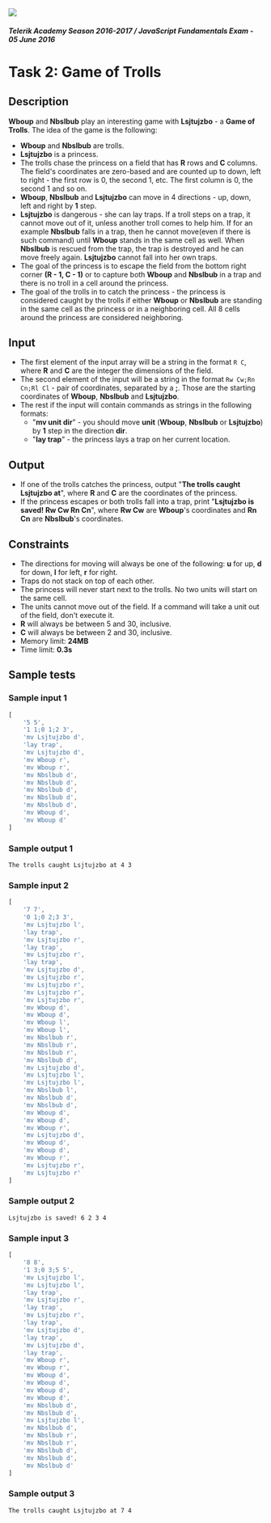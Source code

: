 <img src="https://raw.githubusercontent.com/TelerikAcademy/Common/master/logos/telerik-header-logo.png" />

#### _Telerik Academy Season 2016-2017 / JavaScript Fundamentals Exam - 05 June 2016_

# Task 2: Game of Trolls

## Description
**Wboup** and **Nbslbub** play an interesting game with **Lsjtujzbo** - a **Game of Trolls**. The idea of the game is the following:
 - **Wboup** and **Nbslbub** are trolls.
 - **Lsjtujzbo** is a princess.
 - The trolls chase the princess on a field that has **R** rows and **C** columns. The field's coordinates are zero-based and are counted up to down, left to right - the first row is 0, the second 1, etc. The first column is 0, the second 1 and so on.
 - **Wboup**, **Nbslbub** and **Lsjtujzbo** can move in 4 directions - up, down, left and right by **1** step.
 - **Lsjtujzbo** is dangerous - she can lay traps. If a troll steps on a trap, it cannot move out of it, unless another troll comes to help him. If for an example **Nbslbub** falls in a trap, 
 then he cannot move(even if there is such command) until **Wboup** stands in the same cell as well. When **Nbslbub** is rescued from the trap, the trap is destroyed and he can move freely again. **Lsjtujzbo** cannot fall into her own traps.
 - The goal of the princess is to escape the field from the bottom right corner **(R - 1, C - 1)** or to capture both **Wboup** and **Nbslbub** in a trap and there is no troll in a cell around the princess.
 - The goal of the trolls in to catch the princess - the princess is considered caught by the trolls if either **Wboup** or **Nbslbub** are standing in the same cell as the princess or in a neighboring cell. All 8 cells around the princess are considered neighboring.

## Input
- The first element of the input array will be a string in the format `R C`, where **R** and **C** are the integer the dimensions of the field.
- The second element of the input will be a string in the format `Rw Cw;Rn Cn;Rl Cl` - pair of coordinates, separated by a **;**. Those are the starting coordinates of **Wboup**, **Nbslbub** and **Lsjtujzbo**.
- The rest if the input will contain commands as strings in the following formats:
  - "**mv unit dir**" - you should move **unit** (**Wboup**, **Nbslbub** or **Lsjtujzbo**) by **1** step in the direction **dir**.
  - "**lay trap**" - the princess lays a trap on her current location.

## Output
- If one of the trolls catches the princess, output "**The trolls caught Lsjtujzbo at**", where **R** and **C** are the coordinates of the princess.
- If the princess escapes or both trolls fall into a trap, print "**Lsjtujzbo is saved! Rw Cw Rn Cn**", where **Rw Cw** are **Wboup**'s coordinates and **Rn Cn** are **Nbslbub**'s coordinates.

## Constraints
- The directions for moving will always be one of the following: **u** for up, **d** for down, **l** for left, **r** for right.
- Traps do not stack on top of each other.
- The princess will never start next to the trolls. No two units will start on the same cell.
- The units cannot move out of the field. If a command will take a unit out of the field, don't execute it.
- **R** will always be between 5 and 30, inclusive.
- **C** will always be between 2 and 30, inclusive.
- Memory limit: **24MB**
- Time limit: **0.3s**


## Sample tests

### Sample input 1

```js
[
    '5 5',
    '1 1;0 1;2 3',
    'mv Lsjtujzbo d',
    'lay trap',
    'mv Lsjtujzbo d',
    'mv Wboup r',
    'mv Wboup r',
    'mv Nbslbub d',
    'mv Nbslbub d',
    'mv Nbslbub d',
    'mv Nbslbub d',
    'mv Nbslbub d',
    'mv Wboup d',
    'mv Wboup d'
]
```

### Sample output 1

```
The trolls caught Lsjtujzbo at 4 3
```

### Sample input 2

```js
[
    '7 7',
    '0 1;0 2;3 3',
    'mv Lsjtujzbo l',
    'lay trap',
    'mv Lsjtujzbo r',
    'lay trap',
    'mv Lsjtujzbo r',
    'lay trap',
    'mv Lsjtujzbo d',
    'mv Lsjtujzbo r',
    'mv Lsjtujzbo r',
    'mv Lsjtujzbo r',
    'mv Lsjtujzbo r',
    'mv Wboup d',
    'mv Wboup d',
    'mv Wboup l',
    'mv Wboup l',
    'mv Nbslbub r',
    'mv Nbslbub r',
    'mv Nbslbub r',
    'mv Nbslbub d',
    'mv Lsjtujzbo d',
    'mv Lsjtujzbo l',
    'mv Lsjtujzbo l',
    'mv Nbslbub l',
    'mv Nbslbub d',
    'mv Nbslbub d',
    'mv Wboup d',
    'mv Wboup d',
    'mv Wboup r',
    'mv Lsjtujzbo d',
    'mv Wboup d',
    'mv Wboup d',
    'mv Wboup r',
    'mv Lsjtujzbo r',
    'mv Lsjtujzbo r'
]
```

### Sample output 2

```
Lsjtujzbo is saved! 6 2 3 4
```

### Sample input 3

```js
[
    '8 8',
    '1 3;0 3;5 5',
    'mv Lsjtujzbo l',
    'mv Lsjtujzbo l',
    'lay trap',
    'mv Lsjtujzbo r',
    'lay trap',
    'mv Lsjtujzbo r',
    'lay trap',
    'mv Lsjtujzbo d',
    'lay trap',
    'mv Lsjtujzbo d',
    'lay trap',
    'mv Wboup r',
    'mv Wboup r',
    'mv Wboup d',
    'mv Wboup d',
    'mv Wboup d',
    'mv Wboup d',
    'mv Nbslbub d',
    'mv Nbslbub d',
    'mv Lsjtujzbo l',
    'mv Nbslbub d',
    'mv Nbslbub r',
    'mv Nbslbub r',
    'mv Nbslbub d',
    'mv Nbslbub d',
    'mv Nbslbub d'
]
```

### Sample output 3

```
The trolls caught Lsjtujzbo at 7 4
```
